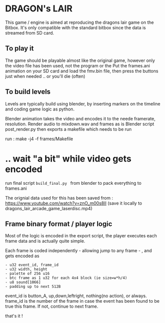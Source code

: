 DRAGON's LAIR
=============

This game / engine is aimed at reproducing the dragons lair game on the Bitbox. It's only compatible with the standard bitbox since the data is streamed from SD card.

To play it
----------

The game should be playable almost like the original game, however only the video file has been used, not the program or the
Put the frames.ani animation on your SD card and load the fmv.bin file, then press the buttons just when needed .. or you'll die (often)


To build levels
----------------

Levels are typically build using blender, by inserting markers on the timeline and coding game logic as python.

Blender animation takes the video and encodes it to the neede framerate, resolution.
Render audio to mixdown.wav
and frames as is
Blender script post_render.py then exports a makefile which needs to be run

run  : make -j4 -f frames/Makefile
# .. wait "a bit" while video gets encoded
run final script ```build_final.py ``` from blender to pack everything to frames.ani

The orignial data used for this has been saved from : https://www.youtube.com/watch?v=znO_m00s8II (save it locally to dragons_lair_arcade_game_laserdisc.mp4)


Frame binary format / player logic
-----------------------------------

Most of the logic is encoded in the export script, the player executes each frame data and is actually quite simple.

Each frame is coded independently - allowing jump to any frame - , and gets encoded as

    - u32 event_id, frame_id
    - u32 width, height
	- palette of 256 u16
    - btc frame as 1 u32 for each 4x4 block (ie size=w*h/4)
    - u8 sound[1066]
    - padding up to next 512B

event_id is button_A, up,down,leftright, nothing(no action), or always.
frame_id is the number of the frame in case the event has been found to be true this frame. If not, continue to next frame.

that's it !
